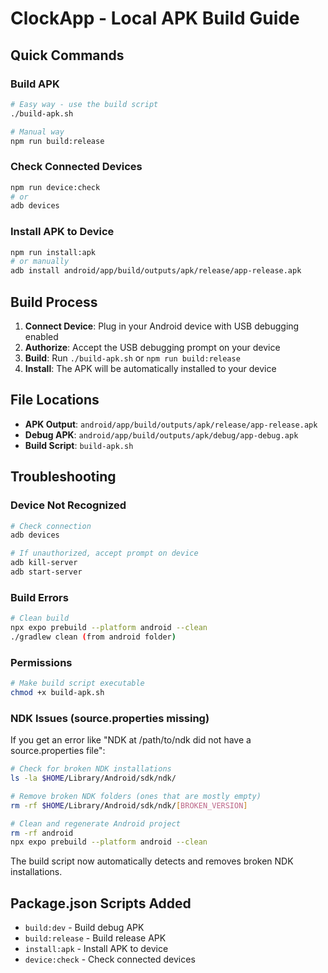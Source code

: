 # ClockApp - Local APK Build Guide

## Quick Commands

### Build APK

```bash
# Easy way - use the build script
./build-apk.sh

# Manual way
npm run build:release
```

### Check Connected Devices

```bash
npm run device:check
# or
adb devices
```

### Install APK to Device

```bash
npm run install:apk
# or manually
adb install android/app/build/outputs/apk/release/app-release.apk
```

## Build Process

1. **Connect Device**: Plug in your Android device with USB debugging enabled
2. **Authorize**: Accept the USB debugging prompt on your device
3. **Build**: Run `./build-apk.sh` or `npm run build:release`
4. **Install**: The APK will be automatically installed to your device

## File Locations

- **APK Output**: `android/app/build/outputs/apk/release/app-release.apk`
- **Debug APK**: `android/app/build/outputs/apk/debug/app-debug.apk`
- **Build Script**: `build-apk.sh`

## Troubleshooting

### Device Not Recognized

```bash
# Check connection
adb devices

# If unauthorized, accept prompt on device
adb kill-server
adb start-server
```

### Build Errors

```bash
# Clean build
npx expo prebuild --platform android --clean
./gradlew clean (from android folder)
```

### Permissions

```bash
# Make build script executable
chmod +x build-apk.sh
```

### NDK Issues (source.properties missing)

If you get an error like "NDK at /path/to/ndk did not have a source.properties file":

```bash
# Check for broken NDK installations
ls -la $HOME/Library/Android/sdk/ndk/

# Remove broken NDK folders (ones that are mostly empty)
rm -rf $HOME/Library/Android/sdk/ndk/[BROKEN_VERSION]

# Clean and regenerate Android project
rm -rf android
npx expo prebuild --platform android --clean
```

The build script now automatically detects and removes broken NDK installations.

## Package.json Scripts Added

- `build:dev` - Build debug APK
- `build:release` - Build release APK
- `install:apk` - Install APK to device
- `device:check` - Check connected devices

